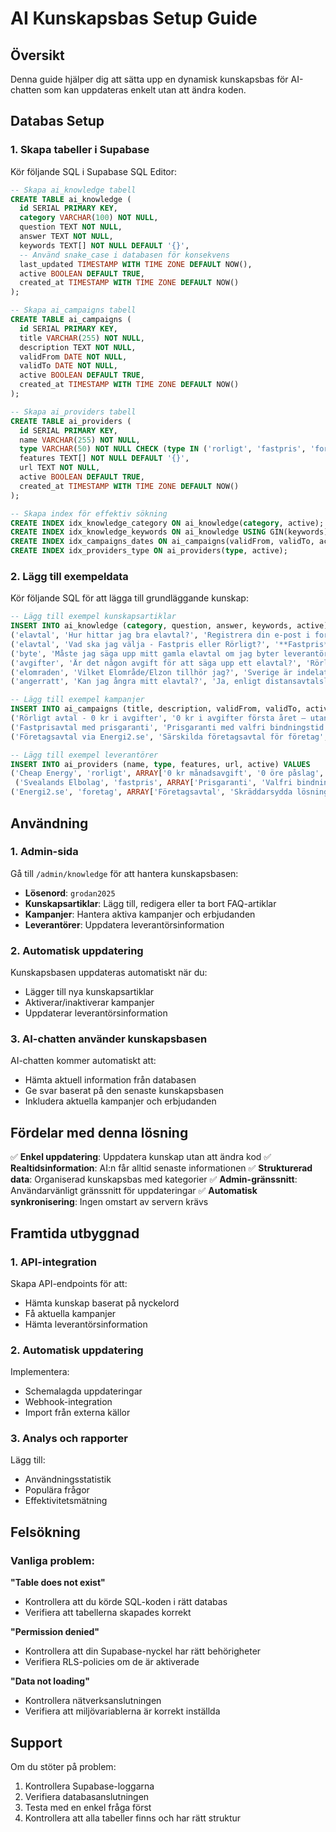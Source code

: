 # AI Kunskapsbas Setup Guide

## Översikt
Denna guide hjälper dig att sätta upp en dynamisk kunskapsbas för AI-chatten som kan uppdateras enkelt utan att ändra koden.

## Databas Setup

### 1. Skapa tabeller i Supabase
Kör följande SQL i Supabase SQL Editor:

```sql
-- Skapa ai_knowledge tabell
CREATE TABLE ai_knowledge (
  id SERIAL PRIMARY KEY,
  category VARCHAR(100) NOT NULL,
  question TEXT NOT NULL,
  answer TEXT NOT NULL,
  keywords TEXT[] NOT NULL DEFAULT '{}',
  -- Använd snake_case i databasen för konsekvens
  last_updated TIMESTAMP WITH TIME ZONE DEFAULT NOW(),
  active BOOLEAN DEFAULT TRUE,
  created_at TIMESTAMP WITH TIME ZONE DEFAULT NOW()
);

-- Skapa ai_campaigns tabell
CREATE TABLE ai_campaigns (
  id SERIAL PRIMARY KEY,
  title VARCHAR(255) NOT NULL,
  description TEXT NOT NULL,
  validFrom DATE NOT NULL,
  validTo DATE NOT NULL,
  active BOOLEAN DEFAULT TRUE,
  created_at TIMESTAMP WITH TIME ZONE DEFAULT NOW()
);

-- Skapa ai_providers tabell
CREATE TABLE ai_providers (
  id SERIAL PRIMARY KEY,
  name VARCHAR(255) NOT NULL,
  type VARCHAR(50) NOT NULL CHECK (type IN ('rorligt', 'fastpris', 'foretag')),
  features TEXT[] NOT NULL DEFAULT '{}',
  url TEXT NOT NULL,
  active BOOLEAN DEFAULT TRUE,
  created_at TIMESTAMP WITH TIME ZONE DEFAULT NOW()
);

-- Skapa index för effektiv sökning
CREATE INDEX idx_knowledge_category ON ai_knowledge(category, active);
CREATE INDEX idx_knowledge_keywords ON ai_knowledge USING GIN(keywords);
CREATE INDEX idx_campaigns_dates ON ai_campaigns(validFrom, validTo, active);
CREATE INDEX idx_providers_type ON ai_providers(type, active);
```

### 2. Lägg till exempeldata
Kör följande SQL för att lägga till grundläggande kunskap:

```sql
-- Lägg till exempel kunskapsartiklar
INSERT INTO ai_knowledge (category, question, answer, keywords, active) VALUES
('elavtal', 'Hur hittar jag bra elavtal?', 'Registrera din e-post i formuläret i foten av sidan för att få tidiga erbjudanden innan de blir fullbokade.', ARRAY['hitta', 'bra', 'erbjudanden', 'registrera', 'e-post'], true),
('elavtal', 'Vad ska jag välja - Fastpris eller Rörligt?', '**Fastpris**: Förutsägbart under hela avtalsperioden, bra om du vill undvika prisschocker. **Rörligt**: Följer marknaden, historiskt billigare över tid men kan variera. Fundera: Tror du elpriserna blir billigare eller dyrare framöver?', ARRAY['fastpris', 'rorligt', 'val', 'prisschocker', 'marknad'], true),
('byte', 'Måste jag säga upp mitt gamla elavtal om jag byter leverantör?', 'Nej, du behöver oftast inte säga upp ditt gamla elavtal själv. När du byter elleverantör hanterar den nya leverantören vanligtvis bytet åt dig, inklusive uppsägningen av ditt tidigare avtal.', ARRAY['uppsaga', 'gamla', 'avtal', 'byte', 'leverantör'], true),
('avgifter', 'Är det någon avgift för att säga upp ett elavtal?', 'Rörliga elavtal kan oftast sägas upp utan avgift och har normalt en uppsägningstid på en månad. Fastprisavtal däremot har en bindningstid, och om du vill avsluta avtalet i förtid kan det tillkomma en brytavgift (även kallad lösenavgift).', ARRAY['avgift', 'uppsaga', 'brytavgift', 'lösenavgift', 'bindningstid'], true),
('elomraden', 'Vilket Elområde/Elzon tillhör jag?', 'Sverige är indelat i fyra elområden: **SE1** - Norra Sverige, **SE2** - Norra Mellansverige, **SE3** - Södra Mellansverige, **SE4** - Södra Sverige. Vilket elområde du tillhör beror på var du bor och påverkar elpriset i din region.', ARRAY['elområde', 'elzon', 'SE1', 'SE2', 'SE3', 'SE4', 'region'], true),
('angerratt', 'Kan jag ångra mitt elavtal?', 'Ja, enligt distansavtalslagen har du ångerrätt i 14 dagar när du tecknar ett avtal på distans. Det innebär att du kan ångra avtalet utan kostnad inom denna period. Undantag: betald förbrukad el under ångerperioden.', ARRAY['ångra', 'avtal', '14 dagar', 'distansavtalslagen', 'kostnad'], true);

-- Lägg till exempel kampanjer
INSERT INTO ai_campaigns (title, description, validFrom, validTo, active) VALUES
('Rörligt avtal - 0 kr i avgifter', '0 kr i avgifter första året – utan bindningstid', '2025-01-01', '2025-12-31', true),
('Fastprisavtal med prisgaranti', 'Prisgaranti med valfri bindningstid (1-3 år)', '2025-01-01', '2025-12-31', true),
('Företagsavtal via Energi2.se', 'Särskilda företagsavtal för företag', '2025-01-01', '2025-12-31', true);

-- Lägg till exempel leverantörer
INSERT INTO ai_providers (name, type, features, url, active) VALUES
('Cheap Energy', 'rorligt', ARRAY['0 kr månadsavgift', '0 öre påslag', 'Ingen bindningstid'], 'https://www.cheapenergy.se/elchef-rorligt/', true),
 ('Svealands Elbolag', 'fastpris', ARRAY['Prisgaranti', 'Valfri bindningstid', 'Inga dolda avgifter'], 'https://www.svealandselbolag.se/elchef-fastpris/', true),
('Energi2.se', 'foretag', ARRAY['Företagsavtal', 'Skräddarsydda lösningar', 'Volymrabatter'], 'https://energi2.se/elchef/', true);
```

## Användning

### 1. Admin-sida
Gå till `/admin/knowledge` för att hantera kunskapsbasen:
- **Lösenord**: `grodan2025`
- **Kunskapsartiklar**: Lägg till, redigera eller ta bort FAQ-artiklar
- **Kampanjer**: Hantera aktiva kampanjer och erbjudanden
- **Leverantörer**: Uppdatera leverantörsinformation

### 2. Automatisk uppdatering
Kunskapsbasen uppdateras automatiskt när du:
- Lägger till nya kunskapsartiklar
- Aktiverar/inaktiverar kampanjer
- Uppdaterar leverantörsinformation

### 3. AI-chatten använder kunskapsbasen
AI-chatten kommer automatiskt att:
- Hämta aktuell information från databasen
- Ge svar baserat på den senaste kunskapsbasen
- Inkludera aktuella kampanjer och erbjudanden

## Fördelar med denna lösning

✅ **Enkel uppdatering**: Uppdatera kunskap utan att ändra kod
✅ **Realtidsinformation**: AI:n får alltid senaste informationen
✅ **Strukturerad data**: Organiserad kunskapsbas med kategorier
✅ **Admin-gränssnitt**: Användarvänligt gränssnitt för uppdateringar
✅ **Automatisk synkronisering**: Ingen omstart av servern krävs

## Framtida utbyggnad

### 1. API-integration
Skapa API-endpoints för att:
- Hämta kunskap baserat på nyckelord
- Få aktuella kampanjer
- Hämta leverantörsinformation

### 2. Automatisk uppdatering
Implementera:
- Schemalagda uppdateringar
- Webhook-integration
- Import från externa källor

### 3. Analys och rapporter
Lägg till:
- Användningsstatistik
- Populära frågor
- Effektivitetsmätning

## Felsökning

### Vanliga problem:

**"Table does not exist"**
- Kontrollera att du körde SQL-koden i rätt databas
- Verifiera att tabellerna skapades korrekt

**"Permission denied"**
- Kontrollera att din Supabase-nyckel har rätt behörigheter
- Verifiera RLS-policies om de är aktiverade

**"Data not loading"**
- Kontrollera nätverksanslutningen
- Verifiera att miljövariablerna är korrekt inställda

## Support

Om du stöter på problem:
1. Kontrollera Supabase-loggarna
2. Verifiera databasanslutningen
3. Testa med en enkel fråga först
4. Kontrollera att alla tabeller finns och har rätt struktur

